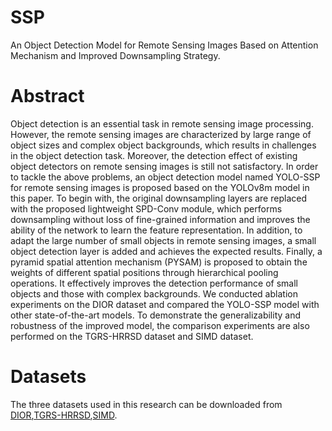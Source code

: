 # SSP
An Object Detection Model for Remote Sensing Images Based on Attention Mechanism and Improved Downsampling Strategy.
# Abstract
Object detection is an essential task in remote sensing image processing. However, the remote sensing images are characterized by large range of object sizes and complex object backgrounds, which results in challenges in the object detection task. Moreover, the detection effect of existing object detectors on remote sensing images is still not satisfactory. In order to tackle the above problems, an object detection model named YOLO-SSP for remote sensing images is proposed based on the YOLOv8m model in this paper. To begin with, the original downsampling layers are replaced with the proposed lightweight SPD-Conv module, which performs downsampling without loss of fine-grained information and improves the ability of the network to learn the feature representation. In addition, to adapt the large number of small objects in remote sensing images, a small object detection layer is added and achieves the expected results. Finally, a pyramid spatial attention mechanism (PYSAM) is proposed to obtain the weights of different spatial positions through hierarchical pooling operations. It effectively improves the detection performance of small objects and those with complex backgrounds. We conducted ablation experiments on the DIOR dataset and compared the YOLO-SSP model with other state-of-the-art models. To demonstrate the generalizability and robustness of the improved model, the comparison experiments are also performed on the TGRS-HRRSD dataset and SIMD dataset.
# Datasets
The three datasets used in this research can be downloaded from [DIOR](http://www.escience.cn/people/gongcheng/DIOR.html),[TGRS-HRRSD](https://github.com/CrazyStoneonRoad/TGRS-HRRSD-Dataset),[SIMD](https://github.com/ihians/simd).

